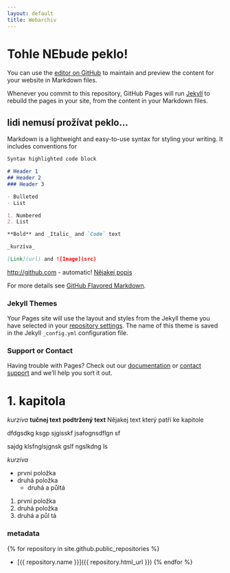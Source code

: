 ```yaml
---
layout: default
title: Webarchiv
---
```


# Tohle NEbude peklo!

You can use the [editor on GitHub](https://github.com/kvasnicaj/kvasnicaj.github.io/edit/master/index.md) to maintain and preview the content for your website in Markdown files.

Whenever you commit to this repository, GitHub Pages will run [Jekyll](https://jekyllrb.com/) to rebuild the pages in your site, from the content in your Markdown files.

## lidi nemusí prožívat peklo...

Markdown is a lightweight and easy-to-use syntax for styling your writing. It includes conventions for

```markdown
Syntax highlighted code block

# Header 1
## Header 2
### Header 3

- Bulleted
- List

1. Numbered
2. List

**Bold** and _Italic_ and `Code` text

_kurzíva_

[Link](url) and ![Image](src)
```
http://github.com - automatic!
[Nějakej popis](http://github.com)

For more details see [GitHub Flavored Markdown](https://guides.github.com/features/mastering-markdown/).

### Jekyll Themes

Your Pages site will use the layout and styles from the Jekyll theme you have selected in your [repository settings](https://github.com/kvasnicaj/kvasnicaj.github.io/settings). The name of this theme is saved in the Jekyll `_config.yml` configuration file.

### Support or Contact

Having trouble with Pages? Check out our [documentation](https://help.github.com/categories/github-pages-basics/) or [contact support](https://github.com/contact) and we’ll help you sort it out.


# 1. kapitola

*kurzíva*
**tučnej text**
__podtržený text__
Nějakej text který patří ke kapitole

dfdgsdkg ksgp sjgisskf jsafognsdflgn sf

sajdg klsfnglsjgnsk gslf ngslkdng ls

*kurzíva*

* první položka
* druhá položka
   * druhá a půltá


1. první položka
1. druhá položka
  1. druhá a půl tá




### metadata
{% for repository in site.github.public_repositories %}
  * [{{ repository.name }}]({{ repository.html_url }})
{% endfor %}

